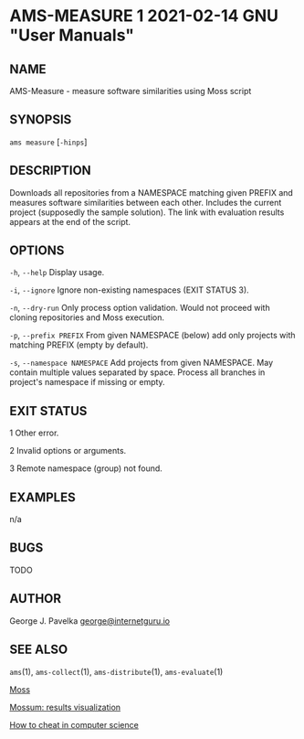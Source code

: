 # AMS-MEASURE 1 2021-02-14 GNU "User Manuals"

## NAME

AMS-Measure - measure software similarities using Moss script

## SYNOPSIS

`ams measure` [`-hinps`]

## DESCRIPTION

Downloads all repositories from a NAMESPACE matching given PREFIX and measures software similarities between each other. Includes the current project (supposedly the sample solution). The link with evaluation results appears at the end of the script.

## OPTIONS

`-h`, `--help`
       Display usage.

`-i`, `--ignore`
       Ignore non-existing namespaces (EXIT STATUS 3).

`-n`, `--dry-run`
       Only process option validation. Would not proceed with cloning repositories and Moss execution.

`-p`, `--prefix PREFIX`
       From given NAMESPACE (below) add only projects with matching PREFIX (empty by default).

`-s`, `--namespace NAMESPACE`
       Add projects from given NAMESPACE. May contain multiple values separated by space. Process all branches in project's namespace if missing or empty.

## EXIT STATUS

1      Other error.

2      Invalid options or arguments.

3      Remote namespace (group) not found.

## EXAMPLES

n/a

## BUGS

TODO

## AUTHOR

George J. Pavelka <george@internetguru.io>

## SEE ALSO

`ams`(1), `ams-collect`(1), `ams-distribute`(1), `ams-evaluate`(1)

[Moss](https://theory.stanford.edu/~aiken/moss/)

[Mossum: results visualization](https://github.com/hjalti/mossum)

[How to cheat in computer science](https://github.com/genchang1234/How-to-cheat-in-computer-science-101)
